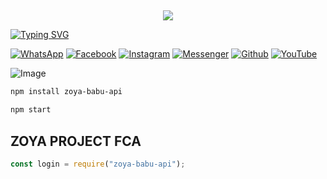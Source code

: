 ## <h3 align="center">
  
  <p align="center"><img src="https://img.shields.io/badge/WELCOME%20TO -AADI PROJECT-green?colorA=%23ff0000&colorB=%23017e40&style=flat-square">  
  
</h3>

[![Typing SVG](https://readme-typing-svg.herokuapp.com?font=Neuton&font-weight=bold&size=20&color=FFFF00&background=FF0000&center=true&vCenter=true&width=400&height=60&lines=HELLO+FRIENDS+I'M+MR+ZOYA+BABU+🙂+🤞;ZOYA-BABU+PROGRAMMING;ZOYA+BABU-API;THANKYOU+FOR+USING+ZOYA+PROJECT&border=20px+solid+000000&speed=100)](https://git.io/typing-svg)

[![WhatsApp](https://img.shields.io/badge/WhatsApp-red?style=for-the-badge&logo=whatsapp)](https://wa.me/+919548950035)
[![Facebook](https://img.shields.io/badge/Facebook-green?style=for-the-badge&logo=facebook)](https://www.facebook.com/aadi.babu123)
[![Instagram](https://img.shields.io/badge/Instagram-purple?style=for-the-badge&logo=instagram)](https://www.instagram.com/aadi_.status)
[![Messenger](https://img.shields.io/badge/Chat-Messenger-blue?style=for-the-badge&logo=messenger)](https://m.me/100066401546757)
[![Github](https://img.shields.io/badge/Github-MrDarkYTgreen?style=for-the-badge&logo=github)](https://github.com/zoya-project3608)
[![YouTube](https://img.shields.io/badge/YouTube-red?style=for-the-badge&logo=youtube)](https://www.youtube.com/@zoya)

![Image](https://i.imgur.com/pOft0wO.jpeg)

```bash
npm install zoya-babu-api
```
```bash
npm start
```

## ZOYA PROJECT FCA 
```js
const login = require("zoya-babu-api");
```
